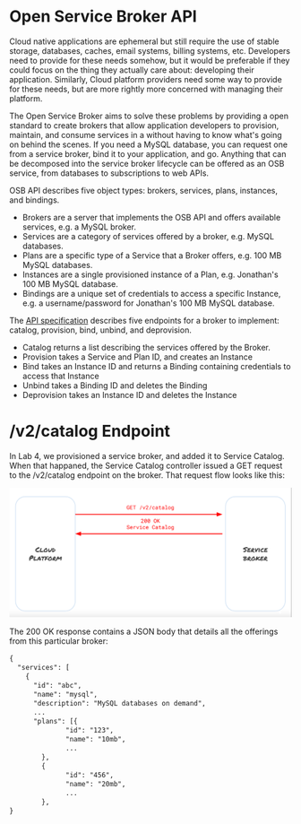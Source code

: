 # Open Service Broker API

Cloud native applications are ephemeral but still require the use of stable storage, databases,
caches, email systems, billing systems, etc. Developers need to provide for these needs somehow,
but it would be preferable if they could focus on the thing they actually care about: developing
their application. Similarly, Cloud platform providers need some way to provide for these needs,
but are more rightly more concerned with managing their platform.

The Open Service Broker aims to solve these problems by providing a open standard to create brokers
that allow application developers to provision, maintain, and consume services in a without having 
to know what's going on behind the scenes. If you need a MySQL database, you can request one from
a service broker, bind it to your application, and go. Anything that can be decomposed into the
service broker lifecycle can be offered as an OSB service, from databases to subscriptions to
web APIs.

OSB API describes five object types: brokers, services, plans, instances, and bindings.

* Brokers are a server that implements the OSB API and offers available services, e.g. a MySQL broker.
* Services are a category of services offered by a broker, e.g. MySQL databases.
* Plans are a specific type of a Service that a Broker offers, e.g. 100 MB MySQL databases.
* Instances are a single provisioned instance of a Plan, e.g. Jonathan's 100 MB MySQL database.
* Bindings are a unique set of credentials to access a specific Instance, e.g. a username/password for Jonathan's 100 MB MySQL database.

The [API specification](https://github.com/openservicebrokerapi/servicebroker) describes five
endpoints for a broker to implement: catalog, provision, bind, unbind, and deprovision.

* Catalog returns a list describing the services offered by the Broker.
* Provision takes a Service and Plan ID, and creates an Instance
* Bind takes an Instance ID and returns a Binding containing credentials to access that Instance
* Unbind takes a Binding ID and deletes the Binding
* Deprovision takes an Instance ID and deletes the Instance

# /v2/catalog Endpoint

In Lab 4, we provisioned a service broker, and added it to Service Catalog. When that happaned,
the Service Catalog controller issued a GET request to the /v2/catalog endpoint on the broker.
That request flow looks like this:

![/v2/catalog Request](../images/catalog_request.png)

The 200 OK response contains a JSON body that details all the offerings from this particular broker:
```
{
  "services": [
    {
      "id": "abc",
      "name": "mysql",
      "description": "MySQL databases on demand",
      ...
      "plans": [{
              "id": "123",
              "name": "10mb",
              ...
        },
        {
              "id": "456",
              "name": "20mb",
              ...
        },
}

```
